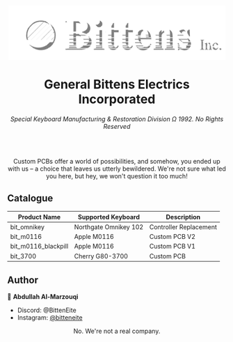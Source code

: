 <p align="center">
  <img align="center" width="500" src="https://raw.githubusercontent.com/Bitteneite/bitten_restoboards/main/photos/logo3.png" />

  <h1 align="center">General Bittens Electrics Incorporated</h1>
  <h6 align="center">Special Keyboard Manufacturing & Restoration Division Ω 1992. No Rights Reserved</h6>
</p>

<br>

<p align="center">
Custom PCBs offer a world of possibilities, and somehow, you ended up with us – a choice that leaves us utterly bewildered. We're not sure what led you here, but hey, we won't question it too much!
</p>


## Catalogue

|	Product Name	|	Supported Keyboard		|	Description				|
|	------- 		|	-------					|	-------					|
|	bit_omnikey		|	Northgate Omnikey 102	|	Controller Replacement	|
|	bit_m0116		|	Apple M0116				|	Custom PCB V2     |
|	bit_m0116_blackpill		|	Apple M0116				|	Custom PCB V1			|
|	bit_3700		|	Cherry G80-3700			|	Custom PCB				|


## Author

👤 **Abdullah Al-Marzouqi**

- Discord: @BittenEite
- Instagram: [@bitteneite](https://www.instagram.com/bitteneite/)

<div align="center">No. We're not a real company.</div>
